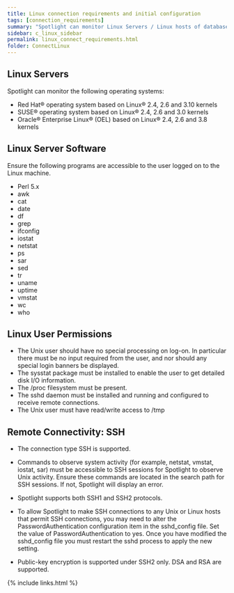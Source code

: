 ```yaml
---
title: Linux connection requirements and initial configuration
tags: [connection_requirements]
summary: "Spotlight can monitor Linux Servers / Linux hosts of database connections according to the following requirements."
sidebar: c_linux_sidebar
permalink: linux_connect_requirements.html
folder: ConnectLinux
---
```



## Linux Servers
Spotlight can monitor the following operating systems:

* Red Hat® operating system based on Linux® 2.4, 2.6 and 3.10 kernels
* SUSE® operating system based on Linux® 2.4, 2.6 and 3.0 kernels
* Oracle® Enterprise Linux® (OEL) based on Linux® 2.4, 2.6 and 3.8 kernels


## Linux Server Software
Ensure the following programs are accessible to the user logged on to the Linux machine.

* Perl 5.x
* awk
* cat
* date
* df
* grep
* ifconfig
* iostat
* netstat
* ps
* sar
* sed
* tr
* uname
* uptime
* vmstat
* wc
* who

## Linux User Permissions

* The Unix user should have no special processing on log-on. In particular there must be no input required from the user, and nor should any special login banners be displayed.
* The sysstat package must be installed to enable the user to get detailed disk I/O information.
* The /proc filesystem must be present.
* The sshd daemon must be installed and running and configured to receive remote connections.
* The Unix user must have read/write access to /tmp

## Remote Connectivity: SSH

* The connection type SSH is supported.
* Commands to observe system activity (for example, netstat, vmstat, iostat, sar) must be accessible to SSH sessions for Spotlight to observe Unix activity. Ensure these commands are located in the search path for SSH sessions. If not, Spotlight will display an error.

* Spotlight supports both SSH1 and SSH2 protocols.
* To allow Spotlight to make SSH connections to any Unix or Linux hosts that permit SSH connections, you may need to alter the PasswordAuthentication configuration item in the sshd_config file. Set the value of PasswordAuthentication to yes. Once you have modified the sshd_config file you must restart the sshd process to apply the new setting.
* Public-key encryption is supported under SSH2 only. DSA and RSA are supported.


 {% include links.html %}

